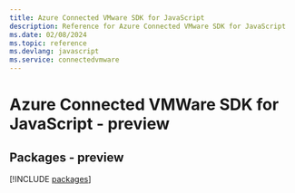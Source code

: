 ```yaml
---
title: Azure Connected VMware SDK for JavaScript
description: Reference for Azure Connected VMware SDK for JavaScript
ms.date: 02/08/2024
ms.topic: reference
ms.devlang: javascript
ms.service: connectedvmware
---
```

# Azure Connected VMWare SDK for JavaScript - preview
## Packages - preview
[!INCLUDE [packages](connected-vmware-index.md)]